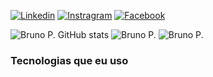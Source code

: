

[![Linkedin](https://img.shields.io/badge/LinkedIn-0077B5?style=for-the-badge&logo=linkedin&logoColor=white
)](https://www.linkedin.com/in/bruno-paulino-de-brito-3a3658303)
[![Instragram](https://img.shields.io/badge/Instagram-E4405F?style=for-the-badge&logo=instagram&logoColor=white)](https://www.instagram.com/brunonortenr4n/?hl=pt-br)
[![Facebook](https://img.shields.io/badge/Facebook-1877F2?style=for-the-badge&logo=facebook&logoColor=white)](https://www.facebook.com/Brunonortenran/)

![Bruno P. GitHub stats](https://github-readme-stats.vercel.app/api?username=nortenranBruno&show_icons=true&theme=radical)
![Bruno P.](https://github-readme-stats.vercel.app/api/top-langs/?username=nortenranBruno&hide_progress=true&theme=radical)
![Bruno P.](https://github-readme-stats.vercel.app/api/top-langs/?username=nortenranBruno&theme=blue-green)

### Tecnologias que eu uso

<div style="display: inline_block"><br/>
  <img align="center" alt=""HTML5 src="https://img.shields.io/badge/HTML5-E34F26?style=for-the-badge&logo=html5&logoColor=white">   
  <img align="center" alt=""HTML5 src="https://img.shields.io/badge/CSS3-1572B6?style=for-the-badge&logo=css3&logoColor=white">   
  <img align="center" alt=""HTML5 src="https://img.shields.io/badge/JavaScript-323330?style=for-the-badge&logo=javascript&logoColor=F7DF1E">   
  <img align="center" alt=""HTML5 src="https://img.shields.io/badge/Windows-0078D6?style=for-the-badge&logo=windows&logoColor=white">
  <img align="center" alt=""HTML5 src="https://img.shields.io/badge/GIT-E44C30?style=for-the-badge&logo=git&logoColor=white">
  </div>
